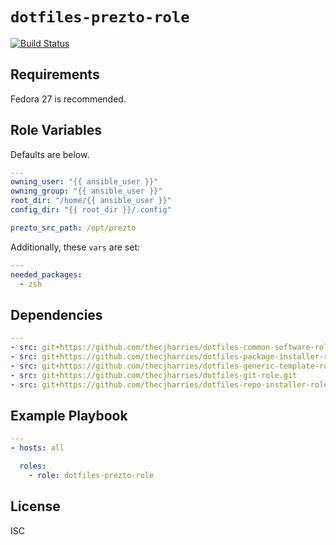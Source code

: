 # `dotfiles-prezto-role`

[![Build Status](https://travis-ci.org/thecjharries/dotfiles-prezto-role.svg?branch=master)](https://travis-ci.org/thecjharries/dotfiles-prezto-role)

## Requirements

Fedora 27 is recommended.

## Role Variables

Defaults are below.

```yml
---
owning_user: "{{ ansible_user }}"
owning_group: "{{ ansible_user }}"
root_dir: "/home/{{ ansible_user }}"
config_dir: "{{ root_dir }}/.config"

prezto_src_path: /opt/prezto
```

Additionally, these `vars` are set:

```yml
---
needed_packages:
  - zsh
```

## Dependencies

```yml
---
- src: git+https://github.com/thecjharries/dotfiles-common-software-role.git
- src: git+https://github.com/thecjharries/dotfiles-package-installer-role.git
- src: git+https://github.com/thecjharries/dotfiles-generic-template-role.git
- src: git+https://github.com/thecjharries/dotfiles-git-role.git
- src: git+https://github.com/thecjharries/dotfiles-repo-installer-role.git
```

## Example Playbook

```yml
---
- hosts: all

  roles:
    - role: dotfiles-prezto-role
```

## License

ISC
